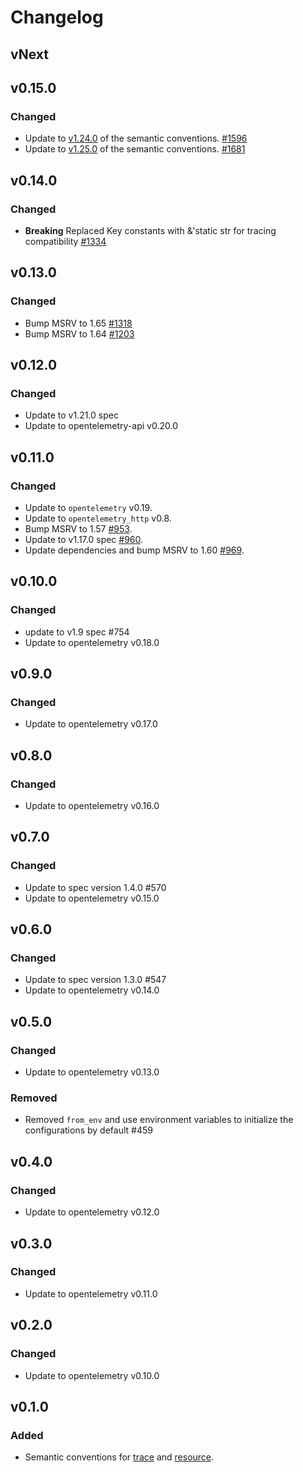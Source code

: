 # Changelog

## vNext

## v0.15.0

### Changed

- Update to [v1.24.0](https://github.com/open-telemetry/semantic-conventions/releases/tag/v1.24.0) of the semantic conventions.
  [#1596](https://github.com/open-telemetry/opentelemetry-rust/pull/1596)
- Update to [v1.25.0](https://github.com/open-telemetry/semantic-conventions/releases/tag/v1.25.0) of the semantic conventions.
  [#1681](https://github.com/open-telemetry/opentelemetry-rust/pull/1681)

## v0.14.0

### Changed

- **Breaking** Replaced Key constants with &'static str for tracing compatibility
  [#1334](https://github.com/open-telemetry/opentelemetry-rust/pull/1334)

## v0.13.0

### Changed

- Bump MSRV to 1.65 [#1318](https://github.com/open-telemetry/opentelemetry-rust/pull/1318)
- Bump MSRV to 1.64 [#1203](https://github.com/open-telemetry/opentelemetry-rust/pull/1203)

## v0.12.0

### Changed

- Update to v1.21.0 spec
- Update to opentelemetry-api v0.20.0

## v0.11.0

### Changed
- Update to `opentelemetry` v0.19.
- Update to `opentelemetry_http` v0.8.
- Bump MSRV to 1.57 [#953](https://github.com/open-telemetry/opentelemetry-rust/pull/953).
- Update to v1.17.0 spec [#960](https://github.com/open-telemetry/opentelemetry-rust/pull/960).
- Update dependencies and bump MSRV to 1.60 [#969](https://github.com/open-telemetry/opentelemetry-rust/pull/969).

## v0.10.0

### Changed

- update to v1.9 spec #754
- Update to opentelemetry v0.18.0

## v0.9.0

### Changed

- Update to opentelemetry v0.17.0

## v0.8.0

### Changed

- Update to opentelemetry v0.16.0

## v0.7.0

### Changed

- Update to spec version 1.4.0 #570
- Update to opentelemetry v0.15.0

## v0.6.0

### Changed

- Update to spec version 1.3.0 #547
- Update to opentelemetry v0.14.0

## v0.5.0

### Changed
- Update to opentelemetry v0.13.0

### Removed
- Removed `from_env` and use environment variables to initialize the configurations by default #459

## v0.4.0

### Changed
- Update to opentelemetry v0.12.0

## v0.3.0

### Changed

- Update to opentelemetry v0.11.0

## v0.2.0

### Changed

- Update to opentelemetry v0.10.0

## v0.1.0

### Added

- Semantic conventions for [trace](https://github.com/open-telemetry/opentelemetry-specification/tree/master/specification/trace/semantic_conventions) and [resource](https://github.com/open-telemetry/opentelemetry-specification/tree/master/specification/resource/semantic_conventions).
